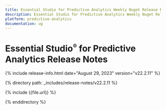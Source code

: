 ```yaml
---
title: Essential Studio for Predictive Analytics Weekly Nuget Release Release Notes  
description: Essential Studio for Predictive Analytics Weekly Nuget Release Release Notes  
platform: predictive-analytics
documentation: ug
---
```


# Essential Studio<sup style="font-size:70%">&reg;</sup> for Predictive Analytics  Release Notes  

{% include release-info.html date="August 29, 2023"  version="v22.2.11" %} 

{% directory path: _includes/release-notes/v22.2.11 %}

{% include {{file.url}} %}

{% enddirectory %}